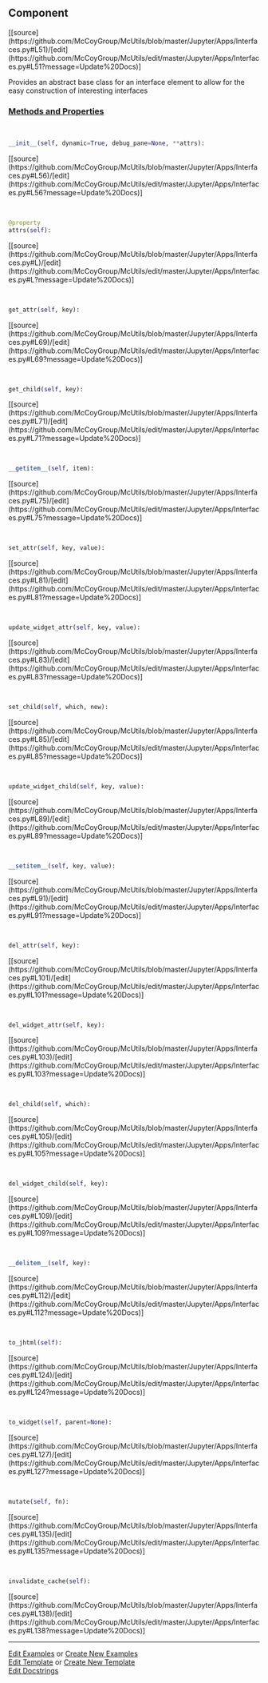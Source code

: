## <a id="McUtils.Jupyter.Apps.Interfaces.Component">Component</a> 
<div class="docs-source-link" markdown="1">
[[source](https://github.com/McCoyGroup/McUtils/blob/master/Jupyter/Apps/Interfaces.py#L51)/[edit](https://github.com/McCoyGroup/McUtils/edit/master/Jupyter/Apps/Interfaces.py#L51?message=Update%20Docs)]
</div>

Provides an abstract base class for an interface element
to allow for the easy construction of interesting interfaces

<div class="collapsible-section">
 <div class="collapsible-section collapsible-section-header" markdown="1">
 
### <a class="collapse-link" data-toggle="collapse" href="#methods">Methods and Properties</a> <a class="float-right" data-toggle="collapse" href="#methods"><i class="fa fa-chevron-down"></i></a>

 </div>
 <div class="collapsible-section collapsible-section-body collapse" id="methods" markdown="1">

<a id="McUtils.Jupyter.Apps.Interfaces.Component.__init__" class="docs-object-method">&nbsp;</a> 
```python
__init__(self, dynamic=True, debug_pane=None, **attrs): 
```
<div class="docs-source-link" markdown="1">
[[source](https://github.com/McCoyGroup/McUtils/blob/master/Jupyter/Apps/Interfaces.py#L56)/[edit](https://github.com/McCoyGroup/McUtils/edit/master/Jupyter/Apps/Interfaces.py#L56?message=Update%20Docs)]
</div>

<a id="McUtils.Jupyter.Apps.Interfaces.Component.attrs" class="docs-object-method">&nbsp;</a> 
```python
@property
attrs(self): 
```
<div class="docs-source-link" markdown="1">
[[source](https://github.com/McCoyGroup/McUtils/blob/master/Jupyter/Apps/Interfaces.py#L)/[edit](https://github.com/McCoyGroup/McUtils/edit/master/Jupyter/Apps/Interfaces.py#L?message=Update%20Docs)]
</div>

<a id="McUtils.Jupyter.Apps.Interfaces.Component.get_attr" class="docs-object-method">&nbsp;</a> 
```python
get_attr(self, key): 
```
<div class="docs-source-link" markdown="1">
[[source](https://github.com/McCoyGroup/McUtils/blob/master/Jupyter/Apps/Interfaces.py#L69)/[edit](https://github.com/McCoyGroup/McUtils/edit/master/Jupyter/Apps/Interfaces.py#L69?message=Update%20Docs)]
</div>

<a id="McUtils.Jupyter.Apps.Interfaces.Component.get_child" class="docs-object-method">&nbsp;</a> 
```python
get_child(self, key): 
```
<div class="docs-source-link" markdown="1">
[[source](https://github.com/McCoyGroup/McUtils/blob/master/Jupyter/Apps/Interfaces.py#L71)/[edit](https://github.com/McCoyGroup/McUtils/edit/master/Jupyter/Apps/Interfaces.py#L71?message=Update%20Docs)]
</div>

<a id="McUtils.Jupyter.Apps.Interfaces.Component.__getitem__" class="docs-object-method">&nbsp;</a> 
```python
__getitem__(self, item): 
```
<div class="docs-source-link" markdown="1">
[[source](https://github.com/McCoyGroup/McUtils/blob/master/Jupyter/Apps/Interfaces.py#L75)/[edit](https://github.com/McCoyGroup/McUtils/edit/master/Jupyter/Apps/Interfaces.py#L75?message=Update%20Docs)]
</div>

<a id="McUtils.Jupyter.Apps.Interfaces.Component.set_attr" class="docs-object-method">&nbsp;</a> 
```python
set_attr(self, key, value): 
```
<div class="docs-source-link" markdown="1">
[[source](https://github.com/McCoyGroup/McUtils/blob/master/Jupyter/Apps/Interfaces.py#L81)/[edit](https://github.com/McCoyGroup/McUtils/edit/master/Jupyter/Apps/Interfaces.py#L81?message=Update%20Docs)]
</div>

<a id="McUtils.Jupyter.Apps.Interfaces.Component.update_widget_attr" class="docs-object-method">&nbsp;</a> 
```python
update_widget_attr(self, key, value): 
```
<div class="docs-source-link" markdown="1">
[[source](https://github.com/McCoyGroup/McUtils/blob/master/Jupyter/Apps/Interfaces.py#L83)/[edit](https://github.com/McCoyGroup/McUtils/edit/master/Jupyter/Apps/Interfaces.py#L83?message=Update%20Docs)]
</div>

<a id="McUtils.Jupyter.Apps.Interfaces.Component.set_child" class="docs-object-method">&nbsp;</a> 
```python
set_child(self, which, new): 
```
<div class="docs-source-link" markdown="1">
[[source](https://github.com/McCoyGroup/McUtils/blob/master/Jupyter/Apps/Interfaces.py#L85)/[edit](https://github.com/McCoyGroup/McUtils/edit/master/Jupyter/Apps/Interfaces.py#L85?message=Update%20Docs)]
</div>

<a id="McUtils.Jupyter.Apps.Interfaces.Component.update_widget_child" class="docs-object-method">&nbsp;</a> 
```python
update_widget_child(self, key, value): 
```
<div class="docs-source-link" markdown="1">
[[source](https://github.com/McCoyGroup/McUtils/blob/master/Jupyter/Apps/Interfaces.py#L89)/[edit](https://github.com/McCoyGroup/McUtils/edit/master/Jupyter/Apps/Interfaces.py#L89?message=Update%20Docs)]
</div>

<a id="McUtils.Jupyter.Apps.Interfaces.Component.__setitem__" class="docs-object-method">&nbsp;</a> 
```python
__setitem__(self, key, value): 
```
<div class="docs-source-link" markdown="1">
[[source](https://github.com/McCoyGroup/McUtils/blob/master/Jupyter/Apps/Interfaces.py#L91)/[edit](https://github.com/McCoyGroup/McUtils/edit/master/Jupyter/Apps/Interfaces.py#L91?message=Update%20Docs)]
</div>

<a id="McUtils.Jupyter.Apps.Interfaces.Component.del_attr" class="docs-object-method">&nbsp;</a> 
```python
del_attr(self, key): 
```
<div class="docs-source-link" markdown="1">
[[source](https://github.com/McCoyGroup/McUtils/blob/master/Jupyter/Apps/Interfaces.py#L101)/[edit](https://github.com/McCoyGroup/McUtils/edit/master/Jupyter/Apps/Interfaces.py#L101?message=Update%20Docs)]
</div>

<a id="McUtils.Jupyter.Apps.Interfaces.Component.del_widget_attr" class="docs-object-method">&nbsp;</a> 
```python
del_widget_attr(self, key): 
```
<div class="docs-source-link" markdown="1">
[[source](https://github.com/McCoyGroup/McUtils/blob/master/Jupyter/Apps/Interfaces.py#L103)/[edit](https://github.com/McCoyGroup/McUtils/edit/master/Jupyter/Apps/Interfaces.py#L103?message=Update%20Docs)]
</div>

<a id="McUtils.Jupyter.Apps.Interfaces.Component.del_child" class="docs-object-method">&nbsp;</a> 
```python
del_child(self, which): 
```
<div class="docs-source-link" markdown="1">
[[source](https://github.com/McCoyGroup/McUtils/blob/master/Jupyter/Apps/Interfaces.py#L105)/[edit](https://github.com/McCoyGroup/McUtils/edit/master/Jupyter/Apps/Interfaces.py#L105?message=Update%20Docs)]
</div>

<a id="McUtils.Jupyter.Apps.Interfaces.Component.del_widget_child" class="docs-object-method">&nbsp;</a> 
```python
del_widget_child(self, key): 
```
<div class="docs-source-link" markdown="1">
[[source](https://github.com/McCoyGroup/McUtils/blob/master/Jupyter/Apps/Interfaces.py#L109)/[edit](https://github.com/McCoyGroup/McUtils/edit/master/Jupyter/Apps/Interfaces.py#L109?message=Update%20Docs)]
</div>

<a id="McUtils.Jupyter.Apps.Interfaces.Component.__delitem__" class="docs-object-method">&nbsp;</a> 
```python
__delitem__(self, key): 
```
<div class="docs-source-link" markdown="1">
[[source](https://github.com/McCoyGroup/McUtils/blob/master/Jupyter/Apps/Interfaces.py#L112)/[edit](https://github.com/McCoyGroup/McUtils/edit/master/Jupyter/Apps/Interfaces.py#L112?message=Update%20Docs)]
</div>

<a id="McUtils.Jupyter.Apps.Interfaces.Component.to_jhtml" class="docs-object-method">&nbsp;</a> 
```python
to_jhtml(self): 
```
<div class="docs-source-link" markdown="1">
[[source](https://github.com/McCoyGroup/McUtils/blob/master/Jupyter/Apps/Interfaces.py#L124)/[edit](https://github.com/McCoyGroup/McUtils/edit/master/Jupyter/Apps/Interfaces.py#L124?message=Update%20Docs)]
</div>

<a id="McUtils.Jupyter.Apps.Interfaces.Component.to_widget" class="docs-object-method">&nbsp;</a> 
```python
to_widget(self, parent=None): 
```
<div class="docs-source-link" markdown="1">
[[source](https://github.com/McCoyGroup/McUtils/blob/master/Jupyter/Apps/Interfaces.py#L127)/[edit](https://github.com/McCoyGroup/McUtils/edit/master/Jupyter/Apps/Interfaces.py#L127?message=Update%20Docs)]
</div>

<a id="McUtils.Jupyter.Apps.Interfaces.Component.mutate" class="docs-object-method">&nbsp;</a> 
```python
mutate(self, fn): 
```
<div class="docs-source-link" markdown="1">
[[source](https://github.com/McCoyGroup/McUtils/blob/master/Jupyter/Apps/Interfaces.py#L135)/[edit](https://github.com/McCoyGroup/McUtils/edit/master/Jupyter/Apps/Interfaces.py#L135?message=Update%20Docs)]
</div>

<a id="McUtils.Jupyter.Apps.Interfaces.Component.invalidate_cache" class="docs-object-method">&nbsp;</a> 
```python
invalidate_cache(self): 
```
<div class="docs-source-link" markdown="1">
[[source](https://github.com/McCoyGroup/McUtils/blob/master/Jupyter/Apps/Interfaces.py#L138)/[edit](https://github.com/McCoyGroup/McUtils/edit/master/Jupyter/Apps/Interfaces.py#L138?message=Update%20Docs)]
</div>

 </div>
</div>




___

[Edit Examples](https://github.com/McCoyGroup/McUtils/edit/gh-pages/ci/examples/McUtils/Jupyter/Apps/Interfaces/Component.md) or 
[Create New Examples](https://github.com/McCoyGroup/McUtils/new/gh-pages/?filename=ci/examples/McUtils/Jupyter/Apps/Interfaces/Component.md) <br/>
[Edit Template](https://github.com/McCoyGroup/McUtils/edit/gh-pages/ci/docs/McUtils/Jupyter/Apps/Interfaces/Component.md) or 
[Create New Template](https://github.com/McCoyGroup/McUtils/new/gh-pages/?filename=ci/docs/templates/McUtils/Jupyter/Apps/Interfaces/Component.md) <br/>
[Edit Docstrings](https://github.com/McCoyGroup/McUtils/edit/master/Jupyter/Apps/Interfaces.py#L51?message=Update%20Docs)